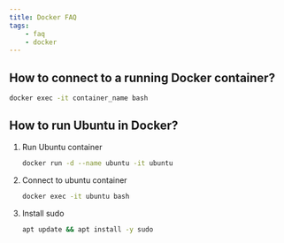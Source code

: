 ```yaml
---
title: Docker FAQ
tags:
    - faq
    - docker
---
```


## How to connect to a running Docker container?

```bash
docker exec -it container_name bash
```

## How to run Ubuntu in Docker?

<!-- steps -->
1. Run Ubuntu container
   ```bash
   docker run -d --name ubuntu -it ubuntu
   ```
2. Connect to ubuntu container
   ```bash
   docker exec -it ubuntu bash
   ```
3. Install sudo
   ```bash
   apt update && apt install -y sudo
   ```
